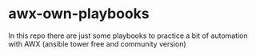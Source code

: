 # awx-own-playbooks

In this repo there are just some playbooks to practice a bit of automation with AWX (ansible tower free and community version)
